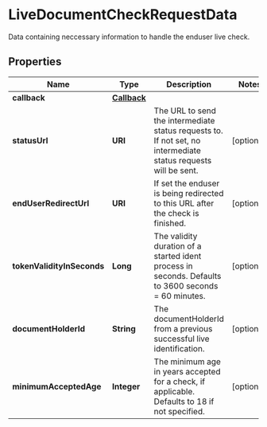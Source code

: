 

# LiveDocumentCheckRequestData

Data containing neccessary information to handle the enduser live check.

## Properties

| Name | Type | Description | Notes |
|------------ | ------------- | ------------- | -------------|
|**callback** | [**Callback**](Callback.md) |  |  |
|**statusUrl** | **URI** | The URL to send the intermediate status requests to. If not set, no intermediate status requests will be sent. |  [optional] |
|**endUserRedirectUrl** | **URI** | If set the enduser is being redirected to this URL after the check is finished. |  [optional] |
|**tokenValidityInSeconds** | **Long** | The validity duration of a started ident process in seconds. Defaults to 3600 seconds &#x3D; 60 minutes. |  [optional] |
|**documentHolderId** | **String** | The documentHolderId from a previous successful live identification. |  [optional] |
|**minimumAcceptedAge** | **Integer** | The minimum age in years accepted for a check, if applicable. Defaults to 18 if not specified. |  [optional] |



